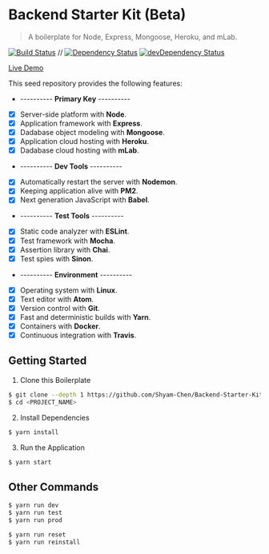 # Backend Starter Kit (Beta)

> A boilerplate for Node, Express, Mongoose, Heroku, and mLab.

[![Build Status](https://travis-ci.org/Shyam-Chen/Backend-Starter-Kit.svg?branch=master)](https://travis-ci.org/Shyam-Chen/Backend-Starter-Kit)
 //
[![Dependency Status](https://david-dm.org/Shyam-Chen/Backend-Starter-Kit.svg)](https://david-dm.org/Shyam-Chen/Backend-Starter-Kit)
[![devDependency Status](https://david-dm.org/Shyam-Chen/Backend-Starter-Kit/dev-status.svg)](https://david-dm.org/Shyam-Chen/Backend-Starter-Kit?type=dev)

[Live Demo](https://expressmongoose-live-demo.herokuapp.com/)

This seed repository provides the following features:
* ---------- **Primary Key** ----------
* [x] Server-side platform with **Node**.
* [x] Application framework with **Express**.
* [x] Dadabase object modeling with **Mongoose**.
* [x] Application cloud hosting with **Heroku**.
* [x] Dadabase cloud hosting with **mLab**.
* ---------- **Dev Tools** ----------
* [x] Automatically restart the server with **Nodemon**.
* [x] Keeping application alive with **PM2**.
* [x] Next generation JavaScript with **Babel**.
* ---------- **Test Tools** ----------
* [x] Static code analyzer with **ESLint**.
* [x] Test framework with **Mocha**.
* [x] Assertion library with **Chai**.
* [x] Test spies with **Sinon**.
* ---------- **Environment** ----------
* [x] Operating system with **Linux**.
* [x] Text editor with **Atom**.
* [x] Version control with **Git**.
* [x] Fast and deterministic builds with **Yarn**.
* [x] Containers with **Docker**.
* [x] Continuous integration with **Travis**.

## Getting Started

1) Clone this Boilerplate
```bash
$ git clone --depth 1 https://github.com/Shyam-Chen/Backend-Starter-Kit.git <PROJECT_NAME>
$ cd <PROJECT_NAME>
```

2) Install Dependencies
```bash
$ yarn install
```

3) Run the Application
```bash
$ yarn start
```

## Other Commands

```bash
$ yarn run dev
$ yarn run test
$ yarn run prod

$ yarn run reset
$ yarn run reinstall
```
